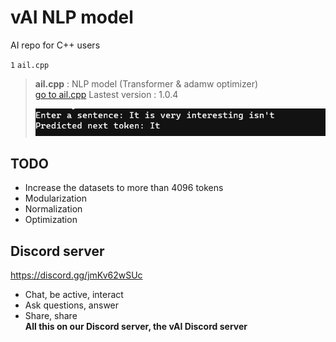 # vAI NLP model
AI repo for C++ users

`1` ` ail.cpp `
> **ail.cpp** : NLP model (Transformer & adamw optimizer)  
>  [go to ail.cpp](ail.cpp) Lastest version : 1.0.4
>  
> ![image1](image1.png)

## TODO  
- Increase the datasets to more than 4096 tokens
- Modularization
- Normalization
- Optimization  

## Discord server
https://discord.gg/jmKv62wSUc
- Chat, be active, interact
- Ask questions, answer
- Share, share  
**All this on our Discord server, the vAI Discord server**
